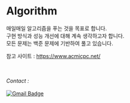 # Algorithm
매일매일 알고리즘을 푸는 것을 목표로 합니다.<br>
구현 방식과 성능 개선에 대해 계속 생각하고자 합니다.<br>
모든 문제는 백준 문제에 기반하여 풀고 있습니다.<br>

참고 사이트 : https://www.acmicpc.net/ <br>

<br><br>
_Contact :_ <br><br>
[![Gmail Badge](https://img.shields.io/badge/Gmail-d14836?style=flat-square&logo=Gmail&logoColor=white&link=mailto:hschoi5542@gmail.com)](mailto:hschoi5542@gmail.com)
